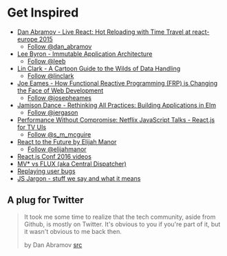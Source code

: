 # Get Inspired

<script src="//platform.twitter.com/widgets.js"></script>

- [Dan Abramov - Live React: Hot Reloading with Time Travel at react-europe 2015](https://www.youtube.com/watch?v=xsSnOQynTHs)
  - <a href="https://twitter.com/dan_abramov" class="twitter-follow-button" data-show-count="false">Follow @dan_abramov</a>
- [Lee Byron - Immutable Application Architecture](https://vimeo.com/166790294)
  - <a href="https://twitter.com/leeb" class="twitter-follow-button" data-show-count="false">Follow @leeb</a>
- [Lin Clark - A Cartoon Guide to the Wilds of Data Handling](https://www.youtube.com/watch?v=WIqbzHdEPVM&list=PLb0IAmt7-GS0M8Q95RIc2lOM6nc77q1IY&index=4)
  - <a href="https://twitter.com/linclark" class="twitter-follow-button" data-show-count="false">Follow @linclark</a>
- [Joe Eames - How Functional Reactive Programming (FRP) is Changing the Face of Web Development](http://www.codemag.com/article/1601071)
  - <a href="https://twitter.com/josepheames" class="twitter-follow-button" data-show-count="false">Follow @josepheames</a>
- [Jamison Dance - Rethinking All Practices: Building Applications in Elm](https://www.youtube.com/watch?v=txxKx_I39a8&list=PLb0IAmt7-GS0M8Q95RIc2lOM6nc77q1IY&index=30)
  - <a href="https://twitter.com/jergason" class="twitter-follow-button" data-show-count="false">Follow @jergason</a>
- [Performance Without Compromise: Netflix JavaScript Talks - React.js for TV UIs](http://youtu.be/5sETJs2_jwo)
  - <a href="https://twitter.com/s_m_mcguire" class="twitter-follow-button" data-show-count="false">Follow @s_m_mcguire</a>
- [React to the Future by Elijah Manor](http://elijahmanor.com/talks/react-to-the-future/dist/)
  - <a href="https://twitter.com/elijahmanor" class="twitter-follow-button" data-show-count="false">Follow @elijahmanor</a>
- [React.js Conf 2016 videos](https://www.youtube.com/playlist?list=PLb0IAmt7-GS0M8Q95RIc2lOM6nc77q1IY)
- [MV* vs FLUX (aka Central Dispatcher)](https://medium.com/brigade-engineering/what-is-the-flux-application-architecture-b57ebca85b9e#.jay7gyfpp)
- [Replaying user bugs](https://www.youtube.com/watch?v=n8vkg_RVIRo)
- [JS Jargon - stuff we say and what it means](http://jargon.js.org/)


## A plug for Twitter

> It took me some time to realize that the tech community, aside from Github, is mostly on Twitter. It's obvious to you if you're part of it, but it wasn't obvious to me back then.
>
> by Dan Abramov [src](https://medium.com/@dan_abramov/my-react-list-862227952a8c#.40pmr1l39)

